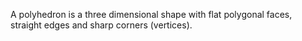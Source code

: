 A polyhedron is a three dimensional shape with flat polygonal faces, straight edges and sharp corners (vertices).